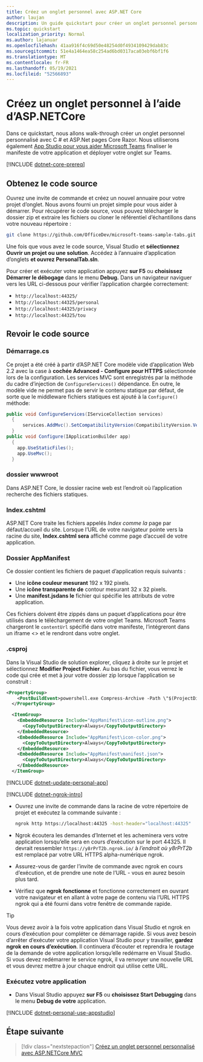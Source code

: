 ```yaml
---
title: Créez un onglet personnel avec ASP.NET Core
author: laujan
description: Un guide quickstart pour créer un onglet personnel personnalisé avec ASP.NET Core.
ms.topic: quickstart
localization_priority: Normal
ms.author: lajanuar
ms.openlocfilehash: 41aa916f4c69d50e48254d0f4934109429dab83c
ms.sourcegitcommit: 51e4a1464ea58c254ad6bd0317aca03ebf6bf1f6
ms.translationtype: MT
ms.contentlocale: fr-FR
ms.lasthandoff: 05/19/2021
ms.locfileid: "52566893"
---
```

# <a name="create-a-personal-tab-using-aspnetcore"></a>Créez un onglet personnel à l’aide d’ASP.NETCore

Dans ce quickstart, nous allons walk-through créer un onglet personnel personnalisé avec C # et ASP.Net pages Core Razor. Nous utiliserons également [App Studio pour vous aider Microsoft Teams](~/concepts/build-and-test/app-studio-overview.md) finaliser le manifeste de votre application et déployer votre onglet sur Teams.

[!INCLUDE [dotnet-core-prereq](~/includes/tabs/dotnet-core-prereq.md)]

## <a name="get-the-source-code"></a>Obtenez le code source

Ouvrez une invite de commande et créez un nouvel annuaire pour votre projet d’onglet. Nous avons fourni un projet simple pour vous aider à démarrer. Pour récupérer le code source, vous pouvez télécharger le dossier zip et extraire les fichiers ou cloner le référentiel d’échantillons dans votre nouveau répertoire :

```bash
git clone https://github.com/OfficeDev/microsoft-teams-sample-tabs.git
```

Une fois que vous avez le code source, Visual Studio et **sélectionnez Ouvrir un projet ou une solution**. Accédez à l’annuaire d’application d’onglets **et ouvrez PersonalTab.sln**.

Pour créer et exécuter votre application appuyez **sur F5** ou **choisissez Démarrer le débogage** dans le menu **Debug.** Dans un navigateur naviguer vers les URL ci-dessous pour vérifier l’application chargée correctement:

- `http://localhost:44325/`
- `http://localhost:44325/personal`
- `http://localhost:44325/privacy`
- `http://localhost:44325/tou`

## <a name="review-the-source-code"></a>Revoir le code source

### <a name="startupcs"></a>Démarrage.cs

Ce projet a été créé à partir d’ASP.NET Core modèle vide d’application Web 2.2 avec la case à **cochée Advanced - Configure pour HTTPS** sélectionnée lors de la configuration. Les services MVC sont enregistrés par la méthode du cadre d’injection de `ConfigureServices()` dépendance. En outre, le modèle vide ne permet pas de servir le contenu statique par défaut, de sorte que le middleware fichiers statiques est ajouté à la `Configure()` méthode:

```csharp
public void ConfigureServices(IServiceCollection services)
  {
      services.AddMvc().SetCompatibilityVersion(CompatibilityVersion.Version_2_2);
  }
public void Configure(IApplicationBuilder app)
  {
    app.UseStaticFiles();
    app.UseMvc();
  }
```

### <a name="wwwroot-folder"></a>dossier wwwroot

Dans ASP.NET Core, le dossier racine web est l’endroit où l’application recherche des fichiers statiques.

### <a name="indexcshtml"></a>Index.cshtml

ASP.NET Core traite les fichiers appelés *Index comme la* page par défaut/accueil du site. Lorsque l’URL de votre navigateur pointe vers la racine du site, **Index.cshtml sera** affiché comme page d’accueil de votre application.

### <a name="appmanifest-folder"></a>Dossier AppManifest

Ce dossier contient les fichiers de paquet d’application requis suivants :

- Une **icône couleur mesurant** 192 x 192 pixels.
- Une **icône transparente de** contour mesurant 32 x 32 pixels.
- Une **manifest.jsdans le** fichier qui spécifie les attributs de votre application.

Ces fichiers doivent être zippés dans un paquet d’applications pour être utilisés dans le téléchargement de votre onglet Teams. Microsoft Teams chargeront le `contentUrl` spécifié dans votre manifeste, l’intégreront dans un iframe <\> et le rendront dans votre onglet.

### <a name="csproj"></a>.csproj

Dans la Visual Studio de solution explorer, cliquez à droite sur le projet et sélectionnez **Modifier Project Fichier**. Au bas du fichier, vous verrez le code qui crée et met à jour votre dossier zip lorsque l’application se construit :

```xml
<PropertyGroup>
    <PostBuildEvent>powershell.exe Compress-Archive -Path \"$(ProjectDir)AppManifest\*\" -DestinationPath \"$(TargetDir)tab.zip\" -Force</PostBuildEvent>
  </PropertyGroup>

  <ItemGroup>
    <EmbeddedResource Include="AppManifest\icon-outline.png">
      <CopyToOutputDirectory>Always</CopyToOutputDirectory>
    </EmbeddedResource>
    <EmbeddedResource Include="AppManifest\icon-color.png">
      <CopyToOutputDirectory>Always</CopyToOutputDirectory>
    </EmbeddedResource>
    <EmbeddedResource Include="AppManifest\manifest.json">
      <CopyToOutputDirectory>Always</CopyToOutputDirectory>
    </EmbeddedResource>
  </ItemGroup>
```

[!INCLUDE  [dotnet-update-personal-app](~/includes/tabs/dotnet-update-personal-app.md)]

[!INCLUDE [dotnet-ngrok-intro](~/includes/tabs/dotnet-ngrok-intro.md)]

- Ouvrez une invite de commande dans la racine de votre répertoire de projet et exécutez la commande suivante :

    ```bash
    ngrok http https://localhost:44325 -host-header="localhost:44325"
    ```

- Ngrok écoutera les demandes d’Internet et les acheminera vers votre application lorsqu’elle sera en cours d’exécution sur le port 44325.  Il devrait ressembler `https://y8rPrT2b.ngrok.io/` à *l’endroit où y8rPrT2b* est remplacé par votre URL HTTPS alpha-numérique ngrok.

- Assurez-vous de garder l’invite de commande avec ngrok en cours d’exécution, et de prendre une note de l’URL - vous en aurez besoin plus tard.

- Vérifiez que **ngrok fonctionne** et fonctionne correctement en ouvrant votre navigateur et en allant à votre page de contenu via l’URL HTTPS ngrok qui a été fourni dans votre fenêtre de commande rapide.

>[!TIP]
>Vous devez avoir à la fois votre application dans Visual Studio et ngrok en cours d’exécution pour compléter ce démarrage rapide. Si vous avez besoin d’arrêter d’exécuter votre application Visual Studio pour y travailler, **gardez ngrok en cours d’exécution**. Il continuera d’écouter et reprendra le routage de la demande de votre application lorsqu’elle redémarre en Visual Studio. Si vous devez redémarrer le service ngrok, il va renvoyer une nouvelle URL et vous devrez mettre à jour chaque endroit qui utilise cette URL.

### <a name="run-your-application"></a>Exécutez votre application

- Dans Visual Studio appuyez **sur F5** ou **choisissez Start Debugging** dans le menu **Debug de votre** application.

[!INCLUDE [dotnet-personal-use-appstudio](~/includes/tabs/dotnet-personal-use-appstudio.md)]

## <a name="next-step"></a>Étape suivante

> [!div class="nextstepaction"]
> [Créez un onglet personnel personnalisé avec ASP.NETCore MVC](~/tabs/quickstarts/create-personal-tab-dotnet-core-mvc.md)
